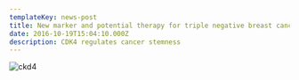 ```yaml
---
templateKey: news-post
title: New marker and potential therapy for triple negative breast cancer
date: 2016-10-19T15:04:10.000Z
description: CDK4 regulates cancer stemness
---
```

![ckd4](/img/cdk4.png)
